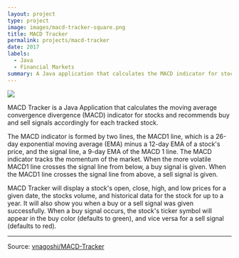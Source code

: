 ```yaml
---
layout: project
type: project
image: images/macd-tracker-square.png
title: MACD Tracker
permalink: projects/macd-tracker
date: 2017
labels:
  - Java
  - Financial Markets
summary: A Java application that calculates the MACD indicator for stocks and recommends buy or sell signals accordingly.
---
```


<img class="ui image" src="{{ site.baseurl }}/images/macd-tracker.png">

MACD Tracker is a Java Application that calculates the moving average convergence divergence (MACD) indicator for stocks and recommends buy and sell signals accordingly for each tracked stock.

The MACD indicator is formed by two lines, the MACD1 line, which is a 26-day exponential moving average (EMA) minus a 12-day EMA of a stock's price, and the signal line, a 9-day EMA of the MACD 1 line. The MACD indicator tracks the momentum of the market. When the more volatile MACD1 line crosses the signal line from below, a buy signal is given. When the MACD1 line crosses the signal line from above, a sell signal is given. 

MACD Tracker will display a stock's open, close, high, and low prices for a given date, the stocks volume, and historical data for the stock for up to a year. It will also show you when a buy or a sell signal was given successfully. When a buy signal occurs, the stock's ticker symbol will appear in the buy color (defaults to green), and vice versa for a sell signal (defaults to red).

<hr>
Source: <a href="https://github.com/vnagoshi/MACD-Tracker"><i class="large github icon "></i>vnagoshi/MACD-Tracker</a>

